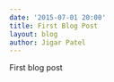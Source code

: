 ```yaml
---
date: '2015-07-01 20:00'
title: First Blog Post
layout: blog
author: Jigar Patel
---
```


First blog post


